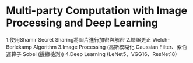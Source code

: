 # Multi-party Computation with Image Processing and Deep Learning

1.使用Shamir Secret Sharing將圖片進行加密與解密
2.錯誤更正 Welch-Berlekamp Algorithm
3.Image Processing (高斯模糊化 Gaussian Filter、索伯運算子 Sobel (邊緣檢測))
4.Deep Learning (LeNet5、VGG16、ResNet18)

